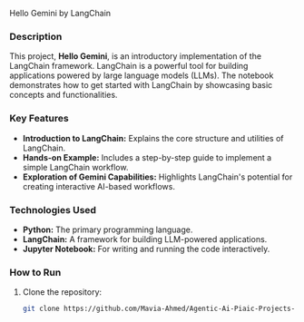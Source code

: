 Hello Gemini by LangChain

### Description
This project, **Hello Gemini**, is an introductory implementation of the LangChain framework. LangChain is a powerful tool for building applications powered by large language models (LLMs). The notebook demonstrates how to get started with LangChain by showcasing basic concepts and functionalities.

### Key Features
- **Introduction to LangChain:** Explains the core structure and utilities of LangChain.
- **Hands-on Example:** Includes a step-by-step guide to implement a simple LangChain workflow.
- **Exploration of Gemini Capabilities:** Highlights LangChain's potential for creating interactive AI-based workflows.

### Technologies Used
- **Python:** The primary programming language.
- **LangChain:** A framework for building LLM-powered applications.
- **Jupyter Notebook:** For writing and running the code interactively.

### How to Run
1. Clone the repository:
   ```bash
   git clone https://github.com/Mavia-Ahmed/Agentic-Ai-Piaic-Projects-Q2/edit/main/Assignment_Projects/01_hello_gemini.git
